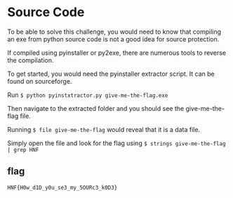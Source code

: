 # Source Code

To be able to solve this challenge, you would need to know that compiling an exe from python source code is not a good idea for source protection.

If compiled using pyinstaller or py2exe, there are numerous tools to reverse the compilation.

To get started, you would need the pyinstaller extractor script. It can be found on sourceforge.

Run `$ python pyinstxtractor.py give-me-the-flag.exe`

Then navigate to the extracted folder and you should see the give-me-the-flag file.

Running `$ file give-me-the-flag` would reveal that it is a data file.

Simply open the file and look for the flag using `$ strings give-me-the-flag | grep HNF`

## flag

`HNF{H0w_d1D_y0u_se3_my_5OURc3_k0D3}`
